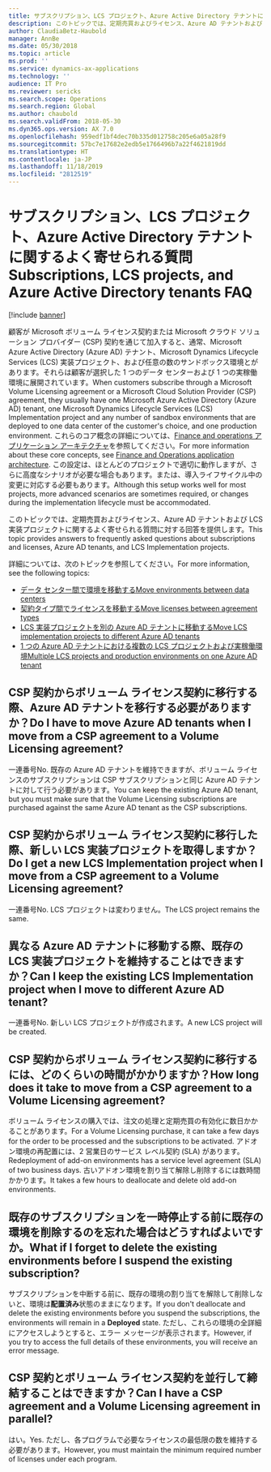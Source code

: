 ```yaml
---
title: サブスクリプション、LCS プロジェクト、Azure Active Directory テナントに関するよく寄せられる質問
description: このトピックでは、定期売買およびライセンス、Azure AD テナントおよび LCS 実装プロジェクトに関するよく寄せられる質問に対する回答を提供します。
author: ClaudiaBetz-Haubold
manager: AnnBe
ms.date: 05/30/2018
ms.topic: article
ms.prod: ''
ms.service: dynamics-ax-applications
ms.technology: ''
audience: IT Pro
ms.reviewer: sericks
ms.search.scope: Operations
ms.search.region: Global
ms.author: chaubold
ms.search.validFrom: 2018-05-30
ms.dyn365.ops.version: AX 7.0
ms.openlocfilehash: 959edf1bf4dec70b335d012758c205e6a05a28f9
ms.sourcegitcommit: 57bc7e17682e2edb5e1766496b7a22f4621819dd
ms.translationtype: HT
ms.contentlocale: ja-JP
ms.lasthandoff: 11/18/2019
ms.locfileid: "2812519"
---
```

# <a name="subscriptions-lcs-projects-and-azure-active-directory-tenants-faq"></a><span data-ttu-id="b8af8-103">サブスクリプション、LCS プロジェクト、Azure Active Directory テナントに関するよく寄せられる質問</span><span class="sxs-lookup"><span data-stu-id="b8af8-103">Subscriptions, LCS projects, and Azure Active Directory tenants FAQ</span></span>

[!include [banner](../includes/banner.md)]

<span data-ttu-id="b8af8-104">顧客が Microsoft ボリューム ライセンス契約または Microsoft クラウド ソリューション プロバイダー (CSP) 契約を通じて加入すると、通常、Microsoft Azure Active Directory (Azure AD) テナント、Microsoft Dynamics Lifecycle Services (LCS) 実装プロジェクト、および任意の数のサンドボックス環境とがあります。それらは顧客が選択した 1 つのデータ センターおよび 1 つの実稼働環境に展開されています。</span><span class="sxs-lookup"><span data-stu-id="b8af8-104">When customers subscribe through a Microsoft Volume Licensing agreement or a Microsoft Cloud Solution Provider (CSP) agreement, they usually have one Microsoft Azure Active Directory (Azure AD) tenant, one Microsoft Dynamics Lifecycle Services (LCS) Implementation project and any number of sandbox environments that are deployed to one data center of the customer's choice, and one production environment.</span></span> <span data-ttu-id="b8af8-105">これらのコア概念の詳細については、[Finance and operations アプリケーション アーキテクチャ](../imp-lifecycle/architecture-overview.md)を参照してください。</span><span class="sxs-lookup"><span data-stu-id="b8af8-105">For more information about these core concepts, see [Finance and Operations application architecture](../imp-lifecycle/architecture-overview.md).</span></span> <span data-ttu-id="b8af8-106">この設定は、ほとんどのプロジェクトで適切に動作しますが、さらに高度なシナリオが必要な場合もあります。または、導入ライフサイクル中の変更に対応する必要もあります。</span><span class="sxs-lookup"><span data-stu-id="b8af8-106">Although this setup works well for most projects, more advanced scenarios are sometimes required, or changes during the implementation lifecycle must be accommodated.</span></span>

<span data-ttu-id="b8af8-107">このトピックでは、定期売買およびライセンス、Azure AD テナントおよび LCS 実装プロジェクトに関するよく寄せられる質問に対する回答を提供します。</span><span class="sxs-lookup"><span data-stu-id="b8af8-107">This topic provides answers to frequently asked questions about subscriptions and licenses, Azure AD tenants, and LCS Implementation projects.</span></span>

<span data-ttu-id="b8af8-108">詳細については、次のトピックを参照してください。</span><span class="sxs-lookup"><span data-stu-id="b8af8-108">For more information, see the following topics:</span></span>

- [<span data-ttu-id="b8af8-109">データ センター間で環境を移動する</span><span class="sxs-lookup"><span data-stu-id="b8af8-109">Move environments between data centers</span></span>](move-environments-data-center.md)
- [<span data-ttu-id="b8af8-110">契約タイプ間でライセンスを移動する</span><span class="sxs-lookup"><span data-stu-id="b8af8-110">Move licenses between agreement types</span></span>](move-licenses-between-agreement-types.md)
- [<span data-ttu-id="b8af8-111">LCS 実装プロジェクトを別の Azure AD テナントに移動する</span><span class="sxs-lookup"><span data-stu-id="b8af8-111">Move LCS implementation projects to different Azure AD tenants</span></span>](move-lcs-implementation-project-tenant.md)
- [<span data-ttu-id="b8af8-112">1 つの Azure AD テナントにおける複数の LCS プロジェクトおよび実稼働環境</span><span class="sxs-lookup"><span data-stu-id="b8af8-112">Multiple LCS projects and production environments on one Azure AD tenant</span></span>](implement-multiple-projects-aad-tenant.md)

## <a name="do-i-have-to-move-azure-ad-tenants-when-i-move-from-a-csp-agreement-to-a-volume-licensing-agreement"></a><span data-ttu-id="b8af8-113">CSP 契約からボリューム ライセンス契約に移行する際、Azure AD テナントを移行する必要がありますか？</span><span class="sxs-lookup"><span data-stu-id="b8af8-113">Do I have to move Azure AD tenants when I move from a CSP agreement to a Volume Licensing agreement?</span></span>

<span data-ttu-id="b8af8-114">一連番号</span><span class="sxs-lookup"><span data-stu-id="b8af8-114">No.</span></span> <span data-ttu-id="b8af8-115">既存の Azure AD テナントを維持できますが、ボリューム ライセンスのサブスクリプションは CSP サブスクリプションと同じ Azure AD テナントに対して行う必要があります。</span><span class="sxs-lookup"><span data-stu-id="b8af8-115">You can keep the existing Azure AD tenant, but you must make sure that the Volume Licensing subscriptions are purchased against the same Azure AD tenant as the CSP subscriptions.</span></span>

## <a name="do-i-get-a-new-lcs-implementation-project-when-i-move-from-a-csp-agreement-to-a-volume-licensing-agreement"></a><span data-ttu-id="b8af8-116">CSP 契約からボリューム ライセンス契約に移行した際、新しい LCS 実装プロジェクトを取得しますか？</span><span class="sxs-lookup"><span data-stu-id="b8af8-116">Do I get a new LCS Implementation project when I move from a CSP agreement to a Volume Licensing agreement?</span></span>

<span data-ttu-id="b8af8-117">一連番号</span><span class="sxs-lookup"><span data-stu-id="b8af8-117">No.</span></span> <span data-ttu-id="b8af8-118">LCS プロジェクトは変わりません。</span><span class="sxs-lookup"><span data-stu-id="b8af8-118">The LCS project remains the same.</span></span>

## <a name="can-i-keep-the-existing-lcs-implementation-project-when-i-move-to-different-azure-ad-tenant"></a><span data-ttu-id="b8af8-119">異なる Azure AD テナントに移動する際、既存の LCS 実装プロジェクトを維持することはできますか？</span><span class="sxs-lookup"><span data-stu-id="b8af8-119">Can I keep the existing LCS Implementation project when I move to different Azure AD tenant?</span></span>

<span data-ttu-id="b8af8-120">一連番号</span><span class="sxs-lookup"><span data-stu-id="b8af8-120">No.</span></span> <span data-ttu-id="b8af8-121">新しい LCS プロジェクトが作成されます。</span><span class="sxs-lookup"><span data-stu-id="b8af8-121">A new LCS project will be created.</span></span>

## <a name="how-long-does-it-take-to-move-from-a-csp-agreement-to-a-volume-licensing-agreement"></a><span data-ttu-id="b8af8-122">CSP 契約からボリューム ライセンス契約に移行するには、どのくらいの時間がかかりますか？</span><span class="sxs-lookup"><span data-stu-id="b8af8-122">How long does it take to move from a CSP agreement to a Volume Licensing agreement?</span></span>

<span data-ttu-id="b8af8-123">ボリューム ライセンスの購入では、注文の処理と定期売買の有効化に数日かかることがあります。</span><span class="sxs-lookup"><span data-stu-id="b8af8-123">For a Volume Licensing purchase, it can take a few days for the order to be processed and the subscriptions to be activated.</span></span> <span data-ttu-id="b8af8-124">アドオン環境の再配置には、2 営業日のサービス レベル契約 (SLA) があります。</span><span class="sxs-lookup"><span data-stu-id="b8af8-124">Redeployment of add-on environments has a service level agreement (SLA) of two business days.</span></span> <span data-ttu-id="b8af8-125">古いアドオン環境を割り当て解除し削除するには数時間かかります。</span><span class="sxs-lookup"><span data-stu-id="b8af8-125">It takes a few hours to deallocate and delete old add-on environments.</span></span>

## <a name="what-if-i-forget-to-delete-the-existing-environments-before-i-suspend-the-existing-subscription"></a><span data-ttu-id="b8af8-126">既存のサブスクリプションを一時停止する前に既存の環境を削除するのを忘れた場合はどうすればよいですか。</span><span class="sxs-lookup"><span data-stu-id="b8af8-126">What if I forget to delete the existing environments before I suspend the existing subscription?</span></span>

<span data-ttu-id="b8af8-127">サブスクリプションを中断する前に、既存の環境の割り当てを解除して削除しないと、環境は**配置済み**状態のままになります。</span><span class="sxs-lookup"><span data-stu-id="b8af8-127">If you don't deallocate and delete the existing environments before you suspend the subscriptions, the environments will remain in a **Deployed** state.</span></span> <span data-ttu-id="b8af8-128">ただし、これらの環境の全詳細にアクセスしようとすると、エラー メッセージが表示されます。</span><span class="sxs-lookup"><span data-stu-id="b8af8-128">However, if you try to access the full details of these environments, you will receive an error message.</span></span>

## <a name="can-i-have-a-csp-agreement-and-a-volume-licensing-agreement-in-parallel"></a><span data-ttu-id="b8af8-129">CSP 契約とボリューム ライセンス契約を並行して締結することはできますか？</span><span class="sxs-lookup"><span data-stu-id="b8af8-129">Can I have a CSP agreement and a Volume Licensing agreement in parallel?</span></span>

<span data-ttu-id="b8af8-130">はい。</span><span class="sxs-lookup"><span data-stu-id="b8af8-130">Yes.</span></span> <span data-ttu-id="b8af8-131">ただし、各プログラムで必要なライセンスの最低限の数を維持する必要があります。</span><span class="sxs-lookup"><span data-stu-id="b8af8-131">However, you must maintain the minimum required number of licenses under each program.</span></span>

